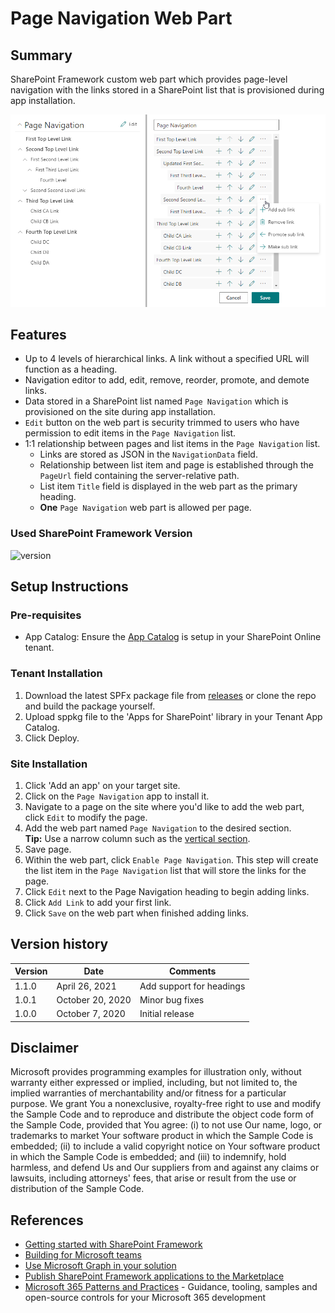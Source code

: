 # Page Navigation Web Part
## Summary
SharePoint Framework custom web part which provides page-level navigation with the links stored in a SharePoint list that is provisioned during app installation. 

![Page Navigation Overview Screenshot](./images/page-nav-overview.png)

## Features
- Up to 4 levels of hierarchical links. A link without a specified URL will function as a heading.
- Navigation editor to add, edit, remove, reorder, promote, and demote links.
- Data stored in a SharePoint list named `Page Navigation` which is provisioned on the site during app installation.
- `Edit` button on the web part is security trimmed to users who have permission to edit items in the `Page Navigation` list.
- 1:1 relationship between pages and list items in the `Page Navigation` list.
  - Links are stored as JSON in the `NavigationData` field.
  - Relationship between list item and page is established through the `PageUrl` field containing the server-relative path.
  - List item `Title` field is displayed in the web part as the primary heading.
  - __One__ `Page Navigation` web part is allowed per page.



### Used SharePoint Framework Version
![version](https://img.shields.io/badge/version-1.11-green.svg)

## Setup Instructions
### Pre-requisites
- App Catalog: Ensure the [App Catalog](https://docs.microsoft.com/en-us/sharepoint/use-app-catalog) is setup in your SharePoint Online tenant.

### Tenant Installation
1. Download the latest SPFx package file from [releases](https://github.com/bschlintz/spfx-pagenavigation/releases/latest) or clone the repo and build the package yourself.
1. Upload sppkg file to the 'Apps for SharePoint' library in your Tenant App Catalog.
1. Click Deploy.

### Site Installation
1. Click 'Add an app' on your target site.
1. Click on the `Page Navigation` app to install it.
1. Navigate to a page on the site where you'd like to add the web part, click `Edit` to modify the page.
1. Add the web part named `Page Navigation` to the desired section.
   <br>__Tip:__ Use a narrow column such as the [vertical section](https://support.microsoft.com/en-us/office/add-sections-and-columns-on-a-sharepoint-modern-page-fc491eb4-f733-4825-8fe2-e1ed80bd0899).
1. Save page.
1. Within the web part, click `Enable Page Navigation`. This step will create the list item in the `Page Navigation` list that will store the links for the page.
1. Click `Edit` next to the Page Navigation heading to begin adding links.
1. Click `Add Link` to add your first link.
1. Click `Save` on the web part when finished adding links.

## Version history

Version|Date|Comments
-------|----|--------
1.1.0|April 26, 2021|Add support for headings
1.0.1|October 20, 2020|Minor bug fixes
1.0.0|October 7, 2020|Initial release

## Disclaimer
Microsoft provides programming examples for illustration only, without warranty either expressed or implied, including, but not limited to, the implied warranties of merchantability and/or fitness for a particular purpose. We grant You a nonexclusive, royalty-free right to use and modify the Sample Code and to reproduce and distribute the object code form of the Sample Code, provided that You agree: (i) to not use Our name, logo, or trademarks to market Your software product in which the Sample Code is embedded; (ii) to include a valid copyright notice on Your software product in which the Sample Code is embedded; and (iii) to indemnify, hold harmless, and defend Us and Our suppliers from and against any claims or lawsuits, including attorneys' fees, that arise or result from the use or distribution of the Sample Code.

## References
- [Getting started with SharePoint Framework](https://docs.microsoft.com/en-us/sharepoint/dev/spfx/set-up-your-developer-tenant)
- [Building for Microsoft teams](https://docs.microsoft.com/en-us/sharepoint/dev/spfx/build-for-teams-overview)
- [Use Microsoft Graph in your solution](https://docs.microsoft.com/en-us/sharepoint/dev/spfx/web-parts/get-started/using-microsoft-graph-apis)
- [Publish SharePoint Framework applications to the Marketplace](https://docs.microsoft.com/en-us/sharepoint/dev/spfx/publish-to-marketplace-overview)
- [Microsoft 365 Patterns and Practices](https://aka.ms/m365pnp) - Guidance, tooling, samples and open-source controls for your Microsoft 365 development
